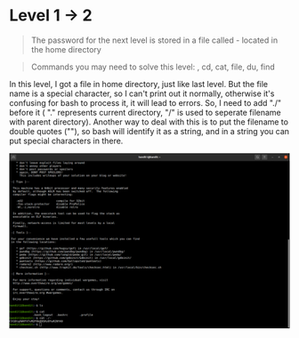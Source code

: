 # Level 1 -> 2

> The password for the next level is stored in a file called - located in the home directory

> Commands you may need to solve this level: , cd, cat, file, du, find

In this level, I got a file in home directory, just like last level. But the file name is a special character, so I can't print out it normally, otherwise it's 
confusing for bash to process it, it will lead to errors. So, I need to add "./" before it ( "." represents current directory, "/" is used to seperate filename with
parent directory). Another way to deal with this is to put the filename to double quotes (""), so bash will identify it as a string, and in a string you can put 
special characters in there.

![Sol](https://github.com/HenryNg101/ctf-write-ups/blob/main/Over_the_wire/Bandit/Level%201%20-%3E%202/Images/0.png)
